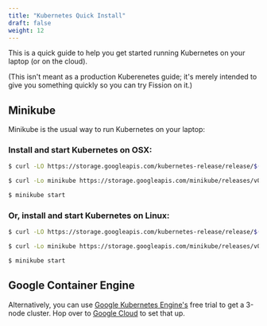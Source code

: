 ```yaml
---
title: "Kubernetes Quick Install"
draft: false
weight: 12
---
```


This is a quick guide to help you get started running Kubernetes on
your laptop (or on the cloud).

(This isn't meant as a production Kuberenetes guide; it's merely
intended to give you something quickly so you can try Fission on it.)

## Minikube

Minikube is the usual way to run Kubernetes on your laptop:

### Install and start Kubernetes on OSX:

```bash
$ curl -LO https://storage.googleapis.com/kubernetes-release/release/$(curl -s https://storage.googleapis.com/kubernetes-release/release/stable.txt)/bin/darwin/amd64/kubectl && chmod +x kubectl && sudo mv kubectl /usr/local/bin

$ curl -Lo minikube https://storage.googleapis.com/minikube/releases/v0.26.1/minikube-darwin-amd64 && chmod +x minikube && sudo mv minikube /usr/local/bin/

$ minikube start
```

### Or, install and start Kubernetes on Linux:

```bash
$ curl -LO https://storage.googleapis.com/kubernetes-release/release/$(curl -s https://storage.googleapis.com/kubernetes-release/release/stable.txt)/bin/linux/amd64/kubectl && chmod +x kubectl && sudo mv kubectl /usr/local/bin

$ curl -Lo minikube https://storage.googleapis.com/minikube/releases/v0.26.1/minikube-linux-amd64 && chmod +x minikube && sudo mv minikube /usr/local/bin/

$ minikube start
```

## Google Container Engine

Alternatively, you can use [Google Kubernetes Engine's](https://cloud.google.com/container-engine/) free trial to
get a 3-node cluster.  Hop over to [Google Cloud](https://cloud.google.com/container-engine/) to set that up.

